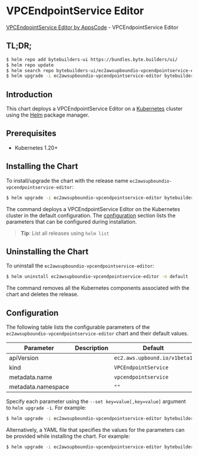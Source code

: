 # VPCEndpointService Editor

[VPCEndpointService Editor by AppsCode](https://byte.builders) - VPCEndpointService Editor

## TL;DR;

```bash
$ helm repo add bytebuilders-ui https://bundles.byte.builders/ui/
$ helm repo update
$ helm search repo bytebuilders-ui/ec2awsupboundio-vpcendpointservice-editor --version=v0.4.18
$ helm upgrade -i ec2awsupboundio-vpcendpointservice-editor bytebuilders-ui/ec2awsupboundio-vpcendpointservice-editor -n default --create-namespace --version=v0.4.18
```

## Introduction

This chart deploys a VPCEndpointService Editor on a [Kubernetes](http://kubernetes.io) cluster using the [Helm](https://helm.sh) package manager.

## Prerequisites

- Kubernetes 1.20+

## Installing the Chart

To install/upgrade the chart with the release name `ec2awsupboundio-vpcendpointservice-editor`:

```bash
$ helm upgrade -i ec2awsupboundio-vpcendpointservice-editor bytebuilders-ui/ec2awsupboundio-vpcendpointservice-editor -n default --create-namespace --version=v0.4.18
```

The command deploys a VPCEndpointService Editor on the Kubernetes cluster in the default configuration. The [configuration](#configuration) section lists the parameters that can be configured during installation.

> **Tip**: List all releases using `helm list`

## Uninstalling the Chart

To uninstall the `ec2awsupboundio-vpcendpointservice-editor`:

```bash
$ helm uninstall ec2awsupboundio-vpcendpointservice-editor -n default
```

The command removes all the Kubernetes components associated with the chart and deletes the release.

## Configuration

The following table lists the configurable parameters of the `ec2awsupboundio-vpcendpointservice-editor` chart and their default values.

|     Parameter      | Description |                 Default                 |
|--------------------|-------------|-----------------------------------------|
| apiVersion         |             | <code>ec2.aws.upbound.io/v1beta1</code> |
| kind               |             | <code>VPCEndpointService</code>         |
| metadata.name      |             | <code>vpcendpointservice</code>         |
| metadata.namespace |             | <code>""</code>                         |


Specify each parameter using the `--set key=value[,key=value]` argument to `helm upgrade -i`. For example:

```bash
$ helm upgrade -i ec2awsupboundio-vpcendpointservice-editor bytebuilders-ui/ec2awsupboundio-vpcendpointservice-editor -n default --create-namespace --version=v0.4.18 --set apiVersion=ec2.aws.upbound.io/v1beta1
```

Alternatively, a YAML file that specifies the values for the parameters can be provided while
installing the chart. For example:

```bash
$ helm upgrade -i ec2awsupboundio-vpcendpointservice-editor bytebuilders-ui/ec2awsupboundio-vpcendpointservice-editor -n default --create-namespace --version=v0.4.18 --values values.yaml
```
